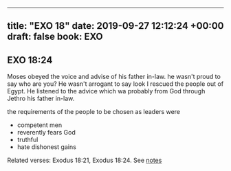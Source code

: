 
---
title: "EXO 18"
date: 2019-09-27 12:12:24 +00:00
draft: false
book: EXO
---

## EXO 18:24

Moses obeyed the voice and advise of his father in-law. he wasn't proud to say who are you? He wasn't arrogant to say look I rescued the people out of Egypt. He listened to the advice which wa probably from God through Jethro his father in-law.

the requirements of the people to be chosen as leaders were 

- competent men 
- reverently fears God
- truthful
- hate dishonest gains

Related verses: Exodus 18:21, Exodus 18:24. See [notes](https://my.bible.com/notes/3262584198787752636)

